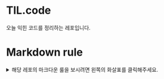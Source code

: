 # TIL.code
오늘 익힌 코드를 정리하는 레포입니다.



# Markdown rule
<details>
<summary>해당 레포의 마크다운 룰을 보시려면 왼쪽의 화살표를 클릭해주세요.</summary>
<div markdown="1">       

## 제목

각 대,중,소제목은 아래와 같이 작성합니다.

> # 대제목
> ## 중간제목
> ### 소제목

</div>
</details>
